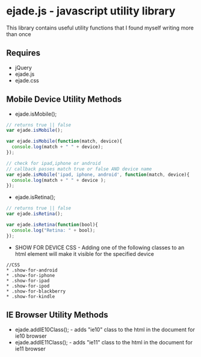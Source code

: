 # ejade.js - javascript utility library

This library contains useful utility functions that I found myself writing more than once

## Requires 
* jQuery
* ejade.js 
* ejade.css

## Mobile Device Utility Methods

* ejade.isMobile();

```javascript
// returns true || false
var ejade.isMobile(); 
```

```javascript
var ejade.isMobile(function(match, device){
  console.log(match + " " + device);
}); 
```

```javascript
// check for ipad,iphone or android
// callback passes match true or false AND device name
var ejade.isMobile('ipad, iphone, android', function(match, device){
  console.log(match + " " + device );
}); 
```
* ejade.isRetina();

```javascript
// returns true || false
var ejade.isRetina(); 
```

```javascript
var ejade.isRetina(function(bool){
  console.log("Retina: " + bool);
}); 
```

* SHOW FOR DEVICE CSS - Adding one of the following classes to an html element will make it visible for the specified device

```
//CSS
* .show-for-android
* .show-for-iphone
* .show-for-ipad
* .show-for-ipod
* .show-for-blackberry
* .show-for-kindle
```

## IE Browser Utility Methods
* ejade.addIE10Class(); - adds "ie10" class to the html in the document for ie10 browser
* ejade.addIE11Class(); - adds "ie11" class to the html in the document for ie11 browser

